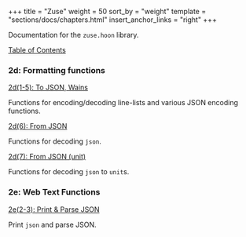 +++
title = "Zuse"
weight = 50
sort_by = "weight"
template = "sections/docs/chapters.html"
insert_anchor_links = "right"
+++

Documentation for the `zuse.hoon` library.

[Table of Contents](/reference/hoon/zuse/table-of-contents)

### 2d: Formatting functions

[2d(1-5): To JSON, Wains](/reference/hoon/zuse/2d_1-5)

Functions for encoding/decoding line-lists and various JSON encoding functions.

[2d(6): From JSON](/reference/hoon/zuse/2d_6)

Functions for decoding `json`.

[2d(7): From JSON (unit)](/reference/hoon/zuse/2d_7)

Functions for decoding `json` to `unit`s.

### 2e: Web Text Functions

[2e(2-3): Print & Parse JSON](/reference/hoon/zuse/2e_2-3)

Print `json` and parse JSON.
